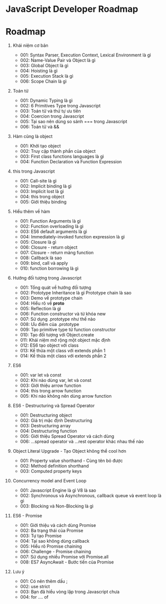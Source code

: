 # JavaScript Developer Roadmap

# Roadmap

1. Khái niệm cơ bản

    - 001: Syntax Parser, Execution Context, Lexical Environment là gì
    - 002: Name-Value Pair và Object là gì
    - 003: Global Object là gì
    - 004: Hoisting là gì
    - 005: Execution Stack là gì
    - 006: Scope Chain là gì

2. Toán tử
    
    - 001: Dynamic Typing là gì
    - 002: 6 Primitives Type trong Javascript
    - 003: Toán tử và thứ tự ưu tiên
    - 004: Coercion trong Javascript
    - 005: Tại sao nên dùng so sánh === trong Javascript
    - 006: Toán tử  và &&

3. Hàm cũng là object

    - 001: Khởi tạo object
    - 002: Truy cập thành phần của object
    - 003: First class functions languages là gì
    - 004: Function Declaration và Function Expression

4. this trong Javascript

    - 001: Call-site là gì
    - 002: Implicit binding là gì
    - 003: Implicit lost là gì
    - 004: this trong object
    - 005: Giới thiệu binding

5. Hiểu thêm về hàm

    - 001: Function Arguments là gì
    - 002: Function overloading là gì
    - 003: ES6 default arguments là gì
    - 004: Immediately-invoked function expression là gì
    - 005: Closure là gì
    - 006: Closure - return object
    - 007: Closure - return mảng function
    - 008: Callback là sao
    - 009: bind, call và apply
    - 010: function borrowing là gì

6. Hướng đối tượng trong Javascript

    - 001: Tổng quát về hướng đối tượng
    - 002: Prototype Inheritance là gì Prototype chain là sao
    - 003: Demo về prototype chain
    - 004: Hiểu rõ về __proto__
    - 005: Reflection là gì
    - 006: Function constructor và từ khóa new
    - 007: Sử dụng .prototype như thế nào
    - 008: Ưu điểm của .prototype
    - 009: Tạo primitive type từ function constructor
    - 010: Tạo đối tượng với Object.create
    - 011: Khái niệm mở rộng một object mặc định
    - 012: ES6 tạo object với class
    - 013: Kế thừa một class với extends phần 1
    - 014: Kế thừa một class với extends phần 2

7. ES6

    - 001: var let và const
    - 002: Khi nào dùng var, let và const
    - 003: Giới thiệu arrow function
    - 004: this trong arrow function
    - 005: Khi nào không nên dùng arrow function

8. ES6 - Destructuring và Spread Operator

    - 001: Destructuring object
    - 002: Giá trị mặc định Destructuring
    - 003: Destructuring array
    - 004: Destructuring function
    - 005: Giới thiệu Spread Operator và cách dùng
    - 006: ...spread operator và ...rest operator khác nhau thế nào

9. Object Literal Upgrade - Tạo Object không thể cool hơn

    - 001: Property value shorthand - Cùng tên bỏ được
    - 002: Method definition shorthand
    - 003: Computed property keys

10. Concurrency model and Event Loop

    - 001: Javascript Engine là gì V8 là sao
    - 002: Synchronous và Asynchronous, callback queue và event loop là gì
    - 003: Blocking và Non-Blocking là gì

11. ES6 - Promise

    - 001: Giới thiệu và cách dùng Promise
    - 002: Ba trạng thái của Promise
    - 003: Tự tạo Promise
    - 004: Tại sao không dùng callback
    - 005: Hiểu rõ Promise chaining
    - 006: Challenge - Promise chaining
    - 007: Sử dụng nhiều Promise với Promise.all
    - 008: ES7 AsyncAwait - Bước tiến của Promise

12. Lưu ý

    - 001: Có nên thêm dấu ;
    - 002: use strict
    - 003: Bạn đã hiểu vòng lặp trong Javascript chưa 
    - 004: for .... of

